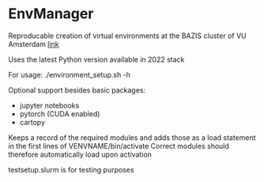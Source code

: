 # EnvManager

Reproducable creation of virtual environments
at the BAZIS cluster of VU Amsterdam
[link](https://bazis.readthedocs.io/en/latest/)

Uses the latest Python version available in 2022 stack

For usage:
./environment\_setup.sh -h 

Optional support besides basic packages:
- jupyter notebooks
- pytorch (CUDA enabled)
- cartopy

Keeps a record of the required modules
and adds those as a load statement in the 
first lines of VENVNAME/bin/activate
Correct modules should therefore automatically load 
upon activation

testsetup.slurm is for testing purposes
